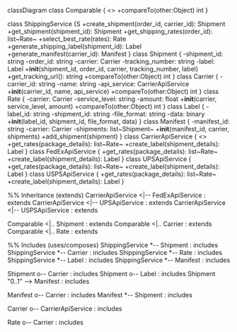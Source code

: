 classDiagram
   class Comparable {
       <<interface>>
       +compareTo(other:Object) int
   }


   class ShippingService {S
       +create_shipment(order_id, carrier_id): Shipment
       +get_shipment(shipment_id): Shipment
       +get_shipping_rates(order_id): list~Rate~
       +select_best_rate(rates): Rate
       +generate_shipping_label(shipment_id): Label
       +generate_manifest(carrier_id): Manifest
   }
   class Shipment {
       -shipment_id: string
       -order_id: string
       -carrier: Carrier
       -tracking_number: string
       -label: Label
       +__init__(shipment_id, order_id, carrier, tracking_number, label)
       +get_tracking_url(): string
       +compareTo(other:Object) int
   }
   class Carrier {
       -carrier_id: string
       -name: string
       -api_service: CarrierApiService
       +__init__(carrier_id, name, api_service)
       +compareTo(other:Object) int
   }
   class Rate {
       -carrier: Carrier
       -service_level: string
       -amount: float
       +__init__(carrier, service_level, amount)
       +compareTo(other:Object) int
   }
   class Label {
       -label_id: string
       -shipment_id: string
       -file_format: string
       -data: binary
       +__init__(label_id, shipment_id, file_format, data)
   }
   class Manifest {
       -manifest_id: string
       -carrier: Carrier
       -shipments: list~Shipment~
       +__init__(manifest_id, carrier, shipments)
       +add_shipment(shipment)
   }
   class CarrierApiService {
       <<abstract>>
       +get_rates(package_details): list~Rate~
       +create_label(shipment_details): Label
   }
   class FedExApiService {
       +get_rates(package_details): list~Rate~
       +create_label(shipment_details): Label
   }
   class UPSApiService {
       +get_rates(package_details): list~Rate~
       +create_label(shipment_details): Label
   }
   class USPSApiService {
       +get_rates(package_details): list~Rate~
       +create_label(shipment_details): Label
   }


   %% Inheritance (extends)
   CarrierApiService <|-- FedExApiService : extends
   CarrierApiService <|-- UPSApiService : extends
   CarrierApiService <|-- USPSApiService : extends


   Comparable <|.. Shipment : extends
   Comparable <|.. Carrier : extends
   Comparable <|.. Rate : extends


   %% Includes (uses/composes)
   ShippingService *-- Shipment : includes
   ShippingService *-- Carrier : includes
   ShippingService *-- Rate : includes
   ShippingService *-- Label : includes
   ShippingService *-- Manifest : includes


   Shipment o-- Carrier : includes
   Shipment o-- Label : includes
   Shipment "0..1" --> Manifest : includes


   Manifest o-- Carrier : includes
   Manifest *-- Shipment : includes


   Carrier o-- CarrierApiService : includes


   Rate o-- Carrier : includes
